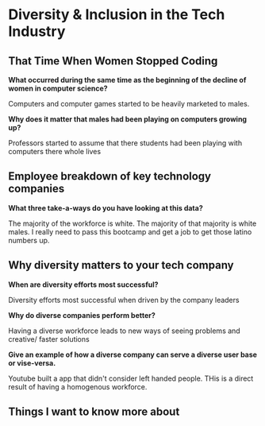 # Diversity & Inclusion in the Tech Industry

## That Time When Women Stopped Coding

**What occurred during the same time as the beginning of the decline of women in computer science?**

Computers and computer games started to be heavily marketed to males.

**Why does it matter that males had been playing on computers growing up?**

Professors started to assume that there students had been playing with computers there whole lives

## Employee breakdown of key technology companies

**What three take-a-ways do you have looking at this data?**

The majority of the workforce is white. The majority of that majority is white males. I really need to pass this bootcamp and get a job to get those latino numbers up.

##  Why diversity matters to your tech company

**When are diversity efforts most successful?**

Diversity efforts most successful when driven by the company leaders

**Why do diverse companies perform better?**

Having a diverse workforce leads to new ways of seeing problems and creative/ faster solutions

**Give an example of how a diverse company can serve a diverse user base or vise-versa.**

Youtube built a app that didn't consider left handed people. THis is a direct result of having a homogenous workforce.

## Things I want to know more about